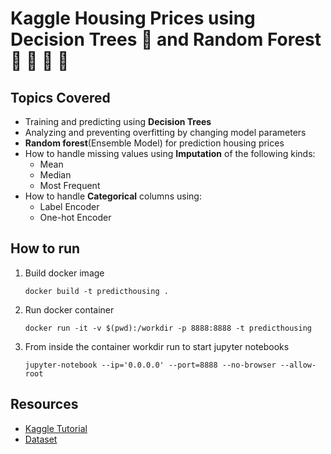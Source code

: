 # Kaggle Housing Prices using Decision Trees :evergreen_tree: and Random Forest :palm_tree: :herb: :sunflower: :rabbit:

## Topics Covered
- Training and predicting using **Decision Trees**
- Analyzing and preventing overfitting by changing model parameters
- **Random forest**(Ensemble Model) for prediction housing prices
- How to handle missing values using **Imputation** of the following kinds:
  - Mean
  - Median
  - Most Frequent
- How to handle **Categorical** columns using:
  - Label Encoder
  - One-hot Encoder

## How to run
1. Build docker image
   
   `docker build -t predicthousing .`
2.  Run docker container

    `docker run -it -v $(pwd):/workdir -p 8888:8888 -t predicthousing`
3.  From inside the container workdir run to start jupyter notebooks

    `jupyter-notebook --ip='0.0.0.0' --port=8888 --no-browser --allow-root`

## Resources
- [Kaggle Tutorial](https://www.kaggle.com/learn/intro-to-machine-learning)
- [Dataset](https://storage.googleapis.com/kaggle-competitions-data/kaggle-v2/10211/111096/bundle/archive.zip?GoogleAccessId=web-data@kaggle-161607.iam.gserviceaccount.com&Expires=1582741580&Signature=WtJbS4XCICnwlfdvfvirHR2M6hHdmvvKuFMCzrJuVpLegHpngoHgplVeeLR%2BMBD8ir0NnreDK3PBBcOpd0PZvwI2LOO%2B1Zl1a4%2F7dLpIqLTvilHAXbpmfdO4Gga1hF7jqDtMMV195AN1qGUuSew5Gv0Huof62Mss%2By44BS%2Bc66UoSlNiVf9RkUkp7%2Fq14Y0IuThUt7P7m9ppcbnGBeUMeQNVX%2FFokxgIBA%2FGvA2uNZUA0aDxul%2FJo5yAgDOjwdKU0ittyqt13QF5CBihoKBLlvjiT7ySgtGnBkumhb8S9ubUOOjB4ZA%2F6SnVUMdwKMfgTmzWs55BAVLzaPSnQQYkVA%3D%3D&response-content-disposition=attachment%3B+filename%3Dhome-data-for-ml-course.zip)
